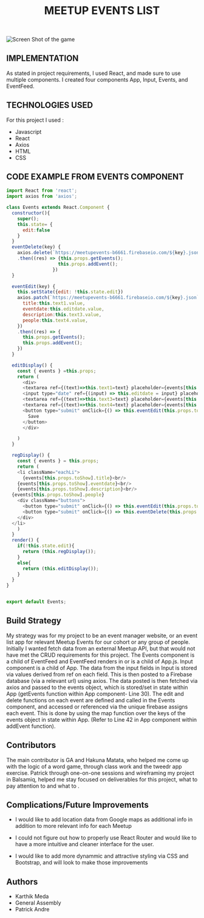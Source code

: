 
# <center> MEETUP EVENTS LIST </center>
<br>

![Screen Shot of the game](src/wordguess.png)


## IMPLEMENTATION
As stated in project requirements, I used React, and made sure to use multiple components. I created four components App, Input, Events, and EventFeed.


## TECHNOLOGIES USED

For this project I used :
- Javascript
- React
- Axios
- HTML
- CSS



## CODE EXAMPLE FROM EVENTS COMPONENT

```javascript
import React from 'react';
import axios from 'axios';

class Events extends React.Component {
  constructor(){
    super();
    this.state= {
      edit:false
    }
  }
  eventDelete(key) {
    axios.delete(`https://meetupevents-b6661.firebaseio.com/${key}.json`)
    .then((res) => {this.props.getEvents();
                   this.props.addEvent();
                 })
  }

  eventEdit(key) {
    this.setState({edit: !this.state.edit})
    axios.patch(`https://meetupevents-b6661.firebaseio.com/${key}.json`, {
      title:this.text1.value,
      eventdate:this.editdate.value,
      description:this.text3.value,
      people:this.text4.value,
    })
    .then((res) => {
      this.props.getEvents();
      this.props.addEvent();
    })
  }

  editDisplay() {
    const { events } =this.props;
    return (
      <div>
      <textarea ref={(text)=>this.text1=text} placeholder={events[this.props.toShow].title} className="edit-field" />
      <input type="date" ref={(input) => this.editdate = input} placeholder="Event Date" className="event-input" />
      <textarea ref={(text)=>this.text3=text} placeholder={events[this.props.toShow].description} className="edit-field" />
      <textarea ref={(text)=>this.text4=text} placeholder={events[this.props.toShow].people} className="edit-field" />
      <button type="submit" onClick={() => this.eventEdit(this.props.toShow)} className="clean">
        Save
      </button>
      </div>

    )
  }

  regDisplay() {
    const { events } = this.props;
    return (
    <li className="eachLi">
      {events[this.props.toShow].title}<br/>
    {events[this.props.toShow].eventdate}<br/>
    {events[this.props.toShow].description}<br/>
  {events[this.props.toShow].people}
    <div className="buttons">
      <button type="submit" onClick={() => this.eventEdit(this.props.toShow)} className="clean">Edit</button>
      <button type="submit" onClick={() => this.eventDelete(this.props.toShow)} className="clean">Delete</button>
    </div>
  </li>
    )
  }
  render() {
    if(!this.state.edit){
      return (this.regDisplay());
    }
    else{
      return (this.editDisplay());
    }
  }
}


export default Events;


```

## Build Strategy

My strategy was for my project to be an event manager website, or an event list app for relevant Meetup Events for our cohort or any group of people. Initially I wanted fetch data from an external Meetup API, but that would not have met the CRUD requirements for this project. The Events component is a child of EventFeed and EventFeed renders in or is a child of App.js. Input component is a child of App. The data from the input fields in Input is stored via values derived from ref on each field. This is then posted to a Firebase database (via a relevant url) using axios. The data posted is then fetched via axios and passed to the events object, which is stored/set in state within App (getEvents function within App component- Line 30). The edit and delete functions on each event are defined and called in the Events component, and accessed or referenced via the unique firebase assigns each event. This is done by using the map function over the keys of the events object in state within App. (Refer to Line 42 in App component within addEvent function).



## Contributors
The main contributor is GA and Hakuna Matata, who helped me come up with the logic of a word game, through class work and the tweedr app exercise. Patrick through one-on-one sessions and wireframing my project in Balsamiq, helped me stay focused on deliverables for this project, what to pay attention to and what to .

## Complications/Future Improvements

- I would like to add location data from Google maps as additional info in addition to more relevant info for each Meetup

- I could not figure out how to properly use React Router and would like to have a more intuitive and cleaner interface for the user.

- I would like to add more dynammic and attractive styling via CSS and Bootstrap, and will look to make those improvements


## Authors

- Karthik Meda
- General Assembly
- Patrick Andre
